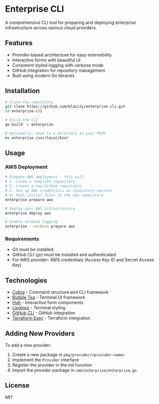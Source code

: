 # Enterprise CLI

A comprehensive CLI tool for preparing and deploying enterprise infrastructure across various cloud providers.

## Features

- Provider-based architecture for easy extensibility
- Interactive forms with beautiful UI
- Consistent styled logging with verbose mode
- GitHub integration for repository management
- Built using modern Go libraries

## Installation

```bash
# Clone the repository
git clone https://github.com/blazity/enterprise-cli.git
cd enterprise-cli

# Build the CLI
go build -o enterprise

# Optionally, move to a directory in your PATH
mv enterprise /usr/local/bin/
```

## Usage

### AWS Deployment

```bash
# Prepare AWS deployment - this will:
# 1. Clone a template repository
# 2. Create a new GitHub repository
# 3. Set up AWS credentials as repository secrets
# 4. Push initial files to the new repository
enterprise prepare aws

# Deploy your AWS infrastructure
enterprise deploy aws

# Enable verbose logging
enterprise --verbose prepare aws
```

### Requirements

- Git must be installed
- GitHub CLI (`gh`) must be installed and authenticated
- For AWS provider: AWS credentials (Access Key ID and Secret Access Key)

## Technologies

- [Cobra](https://github.com/spf13/cobra) - Command structure and CLI framework
- [Bubble Tea](https://github.com/charmbracelet/bubbletea) - Terminal UI framework
- [Huh](https://github.com/charmbracelet/huh) - Interactive form components
- [Lipgloss](https://github.com/charmbracelet/lipgloss) - Terminal styling
- [GitHub CLI](https://cli.github.com/) - GitHub integration
- [Terraform Exec](https://github.com/hashicorp/terraform-exec) - Terraform integration

## Adding New Providers

To add a new provider:

1. Create a new package in `pkg/provider/<provider-name>`
2. Implement the `Provider` interface
3. Register the provider in the init function
4. Import the provider package in `cmd/enterprise/enterprise.go`

## License

MIT